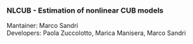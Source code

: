 <h3> NLCUB - Estimation of nonlinear CUB models</h3>
Mantainer: Marco Sandri<br>
Developers: Paola Zuccolotto, Marica Manisera, Marco Sandri


